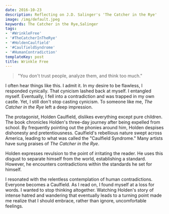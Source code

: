 ```yaml
---
date: 2016-10-23
description: Reflecting on J.D. Salinger's 'The Catcher in the Rye'
image: /img/default.jpeg
keywords: The Catcher in the Rye,Salinger
tags:
- '#WrinkleFree'
- '#TheCatcherInTheRye'
- '#HoldenCaulfield'
- '#CaulfieldSyndrome'
- '#HumanContradiction'
templateKey: post
title: Wrinkle Free
---
```


> "You don't trust people, analyze them, and think too much."

I often hear things like this. I admit it. In my desire to be flawless, I responded cynically. That cynicism lashed back at myself. I entangled myself. Eventually, I fell into a contradiction and was trapped in my own castle. Yet, I still don't stop casting cynicism. To someone like me, *The Catcher in the Rye* left a deep impression.

The protagonist, Holden Caulfield, dislikes everything except pure children. The book chronicles Holden's three-day journey after being expelled from school. By frequently pointing out the phonies around him, Holden despises dishonesty and pretentiousness. Caulfield's rebellious nature swept across America, leading to what was called the "Caulfield Syndrome." Many artists have sung praises of *The Catcher in the Rye*.

Holden expresses revulsion to the point of irritating the reader. He uses this disgust to separate himself from the world, establishing a standard. However, he encounters contradictions within the standards he set for himself.

I resonated with the relentless contemplation of human contradictions. Everyone becomes a Caulfield. As I read on, I found myself at a loss for words. I wanted to stop thinking altogether. Watching Holden's story of intense hatred and wandering that eventually leads to a turning point made me realize that I should embrace, rather than ignore, uncomfortable feelings.